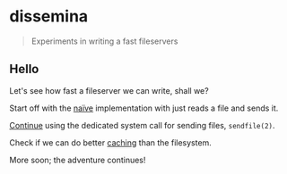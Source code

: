 dissemina
=========

> Experiments in writing a fast fileservers

Hello
-----

Let's see how fast a fileserver we can write, shall we?

Start off with the
[naïve](https://github.com/scvalex/dissemina2/blob/master/Naive.hs)
implementation with just reads a file and sends it.

[Continue](https://github.com/scvalex/dissemina2/blob/master/Sendfile.hs)
using the dedicated system call for sending files, `sendfile(2)`.

Check if we can do better
[caching](https://github.com/scvalex/dissemina2/blob/master/Cached.hs)
than the filesystem.

More soon; the adventure continues!

